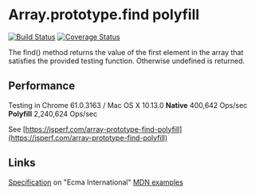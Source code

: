 # Array.prototype.find polyfill
[![Build Status](https://travis-ci.org/vovkabelov/array.find.svg?branch=master)](https://travis-ci.org/vovkabelov/array.find)
[![Coverage Status](https://coveralls.io/repos/github/vovkabelov/array.find/badge.svg?branch=master&service=github)](https://coveralls.io/github/vovkabelov/array.find?branch=master&service=github)

The find() method returns the value of the first element in the array 
that satisfies the provided testing function. Otherwise undefined is returned.

## Performance
Testing in Chrome 61.0.3163 / Mac OS X 10.13.0
**Native** 400,642 Ops/sec 
**Polyfill** 2,240,624 Ops/sec

See [https://jsperf.com/array-prototype-find-polyfill](https://jsperf.com/array-prototype-find-polyfill)

## Links
[Specification](http://www.ecma-international.org/ecma-262/6.0/#sec-array.prototype.find) on "Ecma International"
[MDN examples](https://developer.mozilla.org/en-US/docs/Web/JavaScript/Reference/Global_Objects/Array/find)